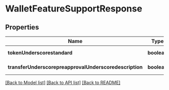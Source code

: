 # WalletFeatureSupportResponse

## Properties
Name | Type | Description | Notes
------------ | ------------- | ------------- | -------------
**tokenUnderscorestandard** | **boolean** |  | [default to null]
**transferUnderscorepreapprovalUnderscoredescription** | **boolean** |  | [default to null]

[[Back to Model list]](../README.md#documentation-for-models) [[Back to API list]](../README.md#documentation-for-api-endpoints) [[Back to README]](../README.md)


